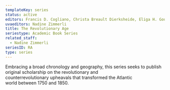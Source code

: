 ```yaml
---
templateKey: series
status: active
editors: Francis D. Cogliano, Christa Breault Dierksheide, Eliga H. Gould, and Patrick Griffin
uvaeditors: Nadine Zimmerli
title: The Revolutionary Age
seriestype: Academic Book Series
related_staff:
  - Nadine Zimmerli
seriesID: RA
type: series
---
```

Embracing a broad chronology and geography, this series seeks to publish original scholarship on the revolutionary and counterrevolutionary upheavals that transformed the Atlantic world between 1750 and 1850.